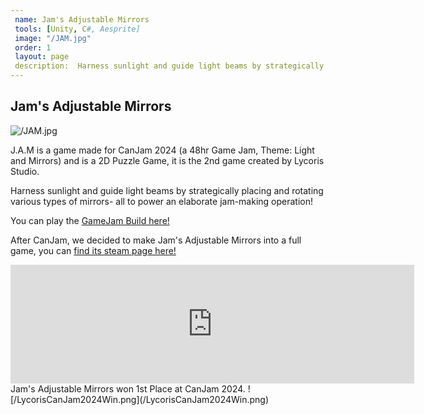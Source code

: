 ```yaml
---
 name: Jam's Adjustable Mirrors
 tools: [Unity, C#, Aesprite]
 image: "/JAM.jpg"
 order: 1
 layout: page
 description:  Harness sunlight and guide light beams by strategically placing and rotating various types of mirrors- all to power an elaborate jam-making operation! <br><br> (CanJam 2024 Winner)<br> Now on Steam!
---
```


## Jam's Adjustable Mirrors
![/JAM.jpg](/JAM.jpg)

J.A.M is a game made for CanJam 2024 (a 48hr Game Jam, Theme: Light and Mirrors) and is a 2D Puzzle Game, it is the 2nd game created by Lycoris Studio.

Harness sunlight and guide light beams by strategically placing and rotating various types of mirrors- all to power an elaborate jam-making operation! 

You can play the [GameJam Build here!](https://kirbyxiv.itch.io/card-croak-actual)

After CanJam, we decided to make Jam's Adjustable Mirrors into a full game, you can [find its steam page here!](https://store.steampowered.com/app/3890550)
<iframe src="https://store.steampowered.com/widget/3890550/" frameborder="0" width="646" height="190"></iframe>
Jam's Adjustable Mirrors won 1st Place at CanJam 2024.
![/LycorisCanJam2024Win.png](/LycorisCanJam2024Win.png)
